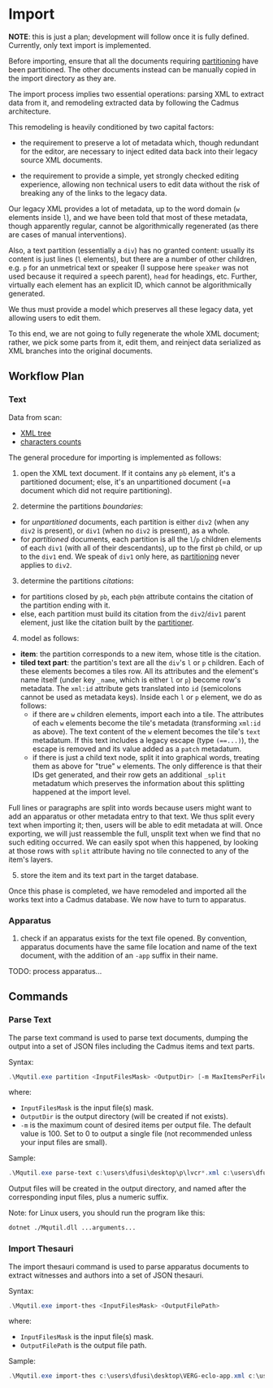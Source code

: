 # Import

**NOTE**: this is just a plan; development will follow once it is fully defined. Currently, only text import is implemented.

Before importing, ensure that all the documents requiring [partitioning](partition.md) have been partitioned. The other documents instead can be manually copied in the import directory as they are.

The import process implies two essential operations: parsing XML to extract data from it, and remodeling extracted data by following the Cadmus architecture.

This remodeling is heavily conditioned by two capital factors:

- the requirement to preserve a lot of metadata which, though redundant for the editor, are necessary to inject edited data back into their legacy source XML documents.

- the requirement to provide a simple, yet strongly checked editing experience, allowing non technical users to edit data without the risk of breaking any of the links to the legacy data.

Our legacy XML provides a lot of metadata, up to the word domain (`w` elements inside `l`), and we have been told that most of these metadata, though apparently regular, cannot be algorithmically regenerated (as there are cases of manual interventions).

Also, a text partition (essentially a `div`) has no granted content: usually its content is just lines (`l` elements), but there are a number of other children, e.g. `p` for an unmetrical text or speaker (I suppose here `speaker` was not used because it required a `sp`eech parent), `head` for headings, etc. Further, virtually each element has an explicit ID, which cannot be algorithmically generated.

We thus must provide a model which preserves all these legacy data, yet allowing users to edit them.

To this end, we are not going to fully regenerate the whole XML document; rather, we pick some parts from it, edit them, and reinject data serialized as XML branches into the original documents.

## Workflow Plan

### Text

Data from scan:

- [XML tree](mqdq-txt-report.html)
- [characters counts](mqdq-txt-chars.tsv)

The general procedure for importing is implemented as follows:

1. open the XML text document. If it contains any `pb` element, it's a partitioned document; else, it's an unpartitioned document (=a document which did not require partitioning).

2. determine the partitions *boundaries*:

- for *unpartitioned* documents, each partition is either `div2` (when any `div2` is present), or `div1` (when no `div2` is present), as a whole.
- for *partitioned* documents, each partition is all the `l`/`p` children elements of each `div1` (with all of their descendants), up to the first `pb` child, or up to the `div1` end. We speak of `div1` only here, as [partitioning](partition.md) never applies to `div2`.

3. determine the partitions *citations*:

- for partitions closed by `pb`, each `pb@n` attribute contains the citation of the partition ending with it.
- else, each partition must build its citation from the `div2`/`div1` parent element, just like the citation built by the [partitioner](partition.md).

4. model as follows:

- **item**: the partition corresponds to a new item, whose title is the citation.
- **tiled text part**: the partition's text are all the `div`'s `l` or `p` children. Each of these elements becomes a tiles row. All its attributes and the element's name itself (under key `_name`, which is either `l` or `p`) become row's metadata. The `xml:id` attribute gets translated into `id` (semicolons cannot be used as metadata keys). Inside each `l` or `p` element, we do as follows:
  - if there are `w` children elements, import each into a tile. The attributes of each `w` elements become the tile's metadata (transforming `xml:id` as above). The text content of the `w` element becomes the tile's `text` metadatum. If this text includes a legacy escape (type `(==...)`), the escape is removed and its value added as a `patch` metadatum.
  - if there is just a child text node, split it into graphical words, treating them as above for "true" `w` elements. The only difference is that their IDs get generated, and their row gets an additional `_split` metadatum which preserves the information about this splitting happened at the import level.

Full lines or paragraphs are split into words because users might want to add an apparatus or other metadata entry to that text. We thus split every text when importing it; then, users will be able to edit metadata at will. Once exporting, we will just reassemble the full, unsplit text when we find that no such editing occurred. We can easily spot when this happened, by looking at those rows with `split` attribute having no tile connected to any of the item's layers.

5. store the item and its text part in the target database.

Once this phase is completed, we have remodeled and imported all the works text into a Cadmus database. We now have to turn to apparatus.

### Apparatus

1. check if an apparatus exists for the text file opened. By convention, apparatus documents have the same file location and name of the text document, with the addition of an `-app` suffix in their name.

TODO: process apparatus...

## Commands

### Parse Text

The parse text command is used to parse text documents, dumping the output into a set of JSON files including the Cadmus items and text parts.

Syntax:

```ps1
.\Mqutil.exe partition <InputFilesMask> <OutputDir> [-m MaxItemsPerFile]
```

where:

- `InputFilesMask` is the input file(s) mask.
- `OutputDir` is the output directory (will be created if not exists).
- `-m` is the maximum count of desired items per output file. The default value is 100. Set to 0 to output a single file (not recommended unless your input files are small).

Sample:

```ps1
.\Mqutil.exe parse-text c:\users\dfusi\desktop\p\lvcr*.xml c:\users\dfusi\desktop\d\
```

Output files will be created in the output directory, and named after the corresponding input files, plus a numeric suffix.

Note: for Linux users, you should run the program like this:

```bash
dotnet ./Mqutil.dll ...arguments...
```

### Import Thesauri

The import thesauri command is used to parse apparatus documents to extract witnesses and authors into a set of JSON thesauri.

Syntax:

```ps1
.\Mqutil.exe import-thes <InputFilesMask> <OutputFilePath>
```

where:

- `InputFilesMask` is the input file(s) mask.
- `OutputFilePath` is the output file path.

Sample:

```ps1
.\Mqutil.exe import-thes c:\users\dfusi\desktop\VERG-eclo-app.xml c:\users\dfusi\desktop\th.json
```
